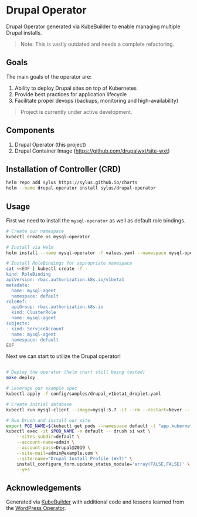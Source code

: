 # Drupal Operator

Drupal Operator generated via KubeBuilder to enable managing multiple Drupal installs.

> Note: This is vastly outdated and needs a complete refactoring.

## Goals

The main goals of the operator are:

1. Ability to deploy Drupal sites on top of Kubernetes
2. Provide best practices for application lifecycle
3. Facilitate proper devops (backups, monitoring and high-availability)

> Project is currently under active development.

## Components

1. Drupal Operator (this project)
2. Drupal Container Image (https://github.com/drupalwxt/site-wxt)

## Installation of Controller (CRD)

```sh
helm repo add sylus https://sylus.github.io/charts
helm --name drupal-operator install sylus/drupal-operator
```

## Usage

First we need to install the `mysql-operator` as well as default role bindings.

```sh
# Create our namespace
kubectl create ns mysql-operator

# Install via Helm
helm install --name mysql-operator -f values.yaml --namespace mysql-operator .

# Install RoleBindings for appropriate namespace
cat <<EOF | kubectl create -f -
kind: RoleBinding
apiVersion: rbac.authorization.k8s.io/v1beta1
metadata:
  name: mysql-agent
  namespace: default
roleRef:
  apiGroup: rbac.authorization.k8s.io
  kind: ClusterRole
  name: mysql-agent
subjects:
- kind: ServiceAccount
  name: mysql-agent
  namespace: default
EOF
```

Next we can start to utilize the Drupal operator!

```sh

# Deploy the operator (helm chart still being tested)
make deploy

# Leverage our example spec
kubectl apply -f config/samples/drupal_v1beta1_droplet.yaml

# Create initial database
kubectl run mysql-client --image=mysql:5.7 -it --rm --restart=Never -- mysql -h mysite-mysql -uroot -pmy-super-secret-pass -e 'create database drupal;'

# Run Drush and install our site
export POD_NAME=$(kubectl get pods --namespace default -l "app.kubernetes.io/component=drupal" -o jsonpath="{.items[0].metadata.name}")
kubectl exec -it $POD_NAME -n default -- drush si wxt \
    --sites-subdir=default \
    --account-name=admin \
    --account-pass=Drupal@2019 \
    --site-mail=admin@example.com \
    --site-name="Drupal Install Profile (WxT)" \
    install_configure_form.update_status_module='array(FALSE,FALSE)' \
    --yes
```

## Acknowledgements

Generated via [KubeBuilder](https://github.com/kubernetes-sigs/kubebuilder) with additional code and lessons learned from the [WordPress Operator](https://github.com/presslabs/wordpress-operator/).
